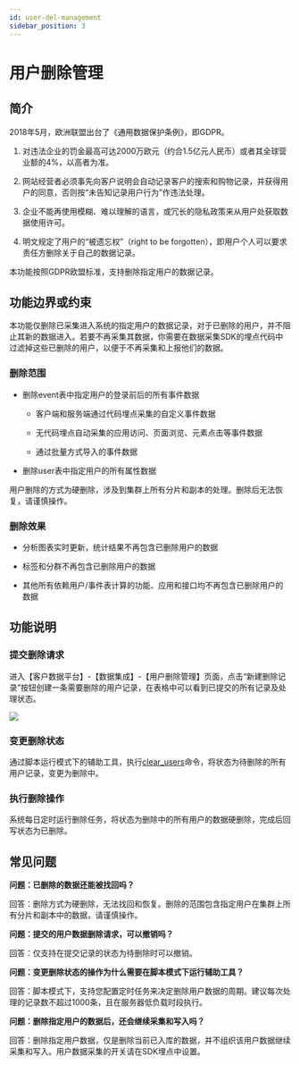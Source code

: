 ```yaml
---
id: user-del-management
sidebar_position: 3
---
```


# 用户删除管理

## 简介[](#jian-jie)

2018年5月，欧洲联盟出台了《通用数据保护条例》，即GDPR。

1.  对违法企业的罚金最高可达2000万欧元（约合1.5亿元人民币）或者其全球营业额的4%，以高者为准。
    
2.  网站经营者必须事先向客户说明会自动记录客户的搜索和购物记录，并获得用户的同意，否则按“未告知记录用户行为”作违法处理。
    
3.  企业不能再使用模糊、难以理解的语言，或冗长的隐私政策来从用户处获取数据使用许可。
    
4.  明文规定了用户的“被遗忘权”（right to be forgotten），即用户个人可以要求责任方删除关于自己的数据记录。
    
本功能按照GDPR欧盟标准，支持删除指定用户的数据记录。


## 功能边界或约束[](#gong-neng-bian-jie-huo-yue-shu)

本功能仅删除已采集进入系统的指定用户的数据记录，对于已删除的用户，并不阻止其新的数据进入。若要不再采集其数据，你需要在数据采集SDK的埋点代码中过滤掉这些已删除的用户，以便于不再采集和上报他们的数据。

### 删除范围[](#shan-chu-fan-wei)

* 删除event表中指定用户的登录前后的所有事件数据
    
    * 客户端和服务端通过代码埋点采集的自定义事件数据
        
    * 无代码埋点自动采集的应用访问、页面浏览、元素点击等事件数据
        
    * 通过批量方式导入的事件数据
        
    
* 删除user表中指定用户的所有属性数据
    
用户删除的方式为硬删除，涉及到集群上所有分片和副本的处理。删除后无法恢复，请谨慎操作。


### 删除效果[](#shan-chu-xiao-guo)

* 分析图表实时更新，统计结果不再包含已删除用户的数据
    
* 标签和分群不再包含已删除用户的数据
    
* 其他所有依赖用户/事件表计算的功能、应用和接口均不再包含已删除用户的数据
    

## 功能说明[](#gong-neng-shuo-ming)

### 提交删除请求[](#step-1-ti-jiao-shan-chu-qing-qiu)

进入【客户数据平台】-【数据集成】-【用户删除管理】页面，点击“新建删除记录”按钮创建一条需要删除的用户记录，在表格中可以看到已提交的所有记录及处理状态。

![](/img/assets-M2qbZInaXgdm8kkNosp-MiVaBYw7GzY54HacNZc-MiVdUK69zGKYFuzI_vd%E6%9C%AA%E5%91%BD%E5%90%8D1630487570.png)


### 变更删除状态[](#step-2-bian-geng-shan-chu-zhuang-tai)

通过脚本运行模式下的辅助工具，执行[clear_users](../../../developer-manual/toolbox/user-delete-tool)命令，将状态为待删除的所有用户记录，变更为删除中。


### 执行删除操作[](#step-3-zhi-hang-shan-chu-cao-zuo)

系统每日定时运行删除任务，将状态为删除中的所有用户的数据硬删除，完成后回写状态为已删除。
​

## 常见问题[](#chang-jian-wen-ti)

**问题：已删除的数据还能被找回吗？**

回答：删除方式为硬删除，无法找回和恢复。删除的范围包含指定用户在集群上所有分片和副本中的数据，请谨慎操作。

**问题：提交的用户数据删除请求，可以撤销吗？**

回答：仅支持在提交记录的状态为待删除时可以撤销。

**问题：变更删除状态的操作为什么需要在脚本模式下运行辅助工具？**

回答：脚本模式下，支持您配置定时任务来决定删除用户数据的周期。建议每次处理的记录数不超过1000条，且在服务器低负载时段执行。

**问题：删除指定用户的数据后，还会继续采集和写入吗？**

回答：删除指定用户数据，仅是删除当前已入库的数据，并不组织该用户数据继续采集和写入。用户数据采集的开关请在SDK埋点中设置。
